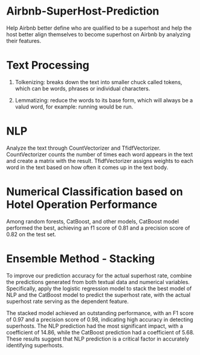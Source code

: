 # Airbnb-SuperHost-Prediction
Help Airbnb better define who are qualified to be a superhost and help the host better align themselves to become superhost on Airbnb by analyzing their features.

# Text Processing
1. Tolkenizing: breaks down the text into smaller chuck called tokens, which can be words, phrases or individual characters. 

2. Lemmatizing: reduce the words to its base form, which will always be a valud word, for example: running would be run.

# NLP
Analyze the text through CountVectorizer and TfidfVectorizer. CountVectorizer counts the number of times each word appears in the text and create a matrix with the result. TfidfVectorizer assigns weights to each word in the text based on how often it comes up in the text body.

# Numerical Classification based on Hotel Operation Performance
Among random forests, CatBoost, and other models, CatBoost model performed the best, achieving an f1 score of 0.81 and a precision score of 0.82 on the test set.

# Ensemble Method - Stacking
To improve our prediction accuracy for the actual superhost rate, combine the predictions generated from both textual data and numerical variables. Specifically, apply the logistic regression model to stack the best model of NLP and the CatBoost model to predict the superhost rate, with the actual superhost rate serving as the dependent feature.

The stacked model achieved an outstanding performance, with an F1 score of 0.97 and a precision score of 0.98, indicating high accuracy in detecting superhosts. The NLP prediction had the most significant impact, with a coefficient of 14.86, while the CatBoost prediction had a coefficient of 5.68. These results suggest that NLP prediction is a critical factor in accurately identifying superhosts.
